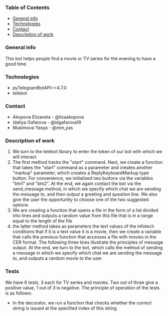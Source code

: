 ### Table of Contents
* [General info](#general-info)
* [Technologies](#technologies)
* [Contact](#contact)
* [Description of work](#description) 
### General info
This bot helps people find a movie or TV series for the evening to have a good time. 
### Technologies
* pyTelegramBotAPI==4.7.0
* telebot
### Contact
*  Akopova Elizaveta - @lizaakopova
*  Idaliya Gafarova - @idgafarova19
*  Mukimova Yasya - @mm_yas
### Description of work
1. We turn to the telebot library to enter the token of our bot with which we will interact
2. The first method tracks the "start" command. Next, we create a function that takes the "start" command as a parameter and creates another "markup" parameter, which creates a ReplyKeyboardMarkup type button. For convenience, we initialized two buttons via the variables "btn1" and "btn2". At the end, we again contact the bot via the send_message method, in which we specify which chat we are sending the message to, and then output a greeting and question line. We also give the user the opportunity to choose one of the two suggested options
3. We are creating a function that opens a file in the form of a list divided into lines and outputs a random value from this file that is in a range equal to the length of the file
4. the latter method takes as parameters the text values of the infotech conditions that if it is a text value it is a movie, then we create a variable that calls the previous function that accesses a file with movies in the CER format. The following three lines illustrate the principles of message output. At the end, we turn to the bot, which calls the method of sending a message in which we specify which chat we are sending the message to, and outputs a random movie to the user

### Tests
We have 6 tests, 3 each for TV series and movies. Two out of three give a positive value, 1 out of 3 is negative. The principle of operation of the tests is as follows:
* In the decorator, we run a function that checks whether the correct string is issued at the specified index of this string